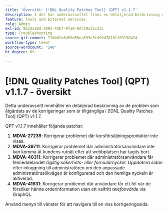 ```yaml
---
title: 'Översikt: [!DNL Quality Patches Tool] (QPT) v1.1.7'
description: I det här underavsnittet finns en detaljerad beskrivning av de problem som åtgärdats av de korrigeringar som finns i  [!DNL Quality Patches Tool] (QPT) v1.1.7.
feature: Tools and External Services
role: Admin
exl-id: 952da10d-3085-4db7-9fa0-0d759a31c23c
type: Troubleshooting
source-git-commit: 7fdb02a6d89d50ea593c5fd99d78101f89198424
workflow-type: tm+mt
source-wordcount: '148'
ht-degree: 0%

---
```


# [!DNL Quality Patches Tool] (QPT) v1.1.7 - översikt

Detta underavsnitt innehåller en detaljerad beskrivning av de problem som åtgärdats av de korrigeringar som är tillgängliga i [!DNL Quality Patches Tool] (QPT) v1.1.7.

QPT v1.1.7 innehåller följande patchar:

1. **MDVA-27239**: Korrigerar problemet där korsförsäljningsprodukter inte visas.
1. **MDVA-39711**: Korrigerar problemet där administratörsanvändare inte kan komma åt kundens rutnät efter att webbplatsen har tagits bort.
1. **MDVA-40311**: Korrigerar problemet där administratörsanvändare får felmeddelandet *Ogiltig säkerhets- eller formulärnyckel. Uppdatera sidan* efter inloggning till administratören om den anpassade administratörssökvägen är konfigurerad och den hemliga nyckeln är aktiverad.
1. **MDVA-41631**: Korrigerar problemet där användare får ett fel när de försöker hämta orderinformation utan ett valfritt *telefonvärde* via GraphQL.


Använd menyn till vänster för att navigera till en viss korrigeringssida.
